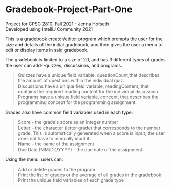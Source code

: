 # Gradebook-Project-Part-One
Project for CPSC 2810, Fall 2021 - Jenna Hofseth <br />
Developed using IntelliJ Community 2021 <br />

This is a gradebook creator/editor program which prompts the user for the size and details of the initial gradebook, and then gives the user a menu to edit or display items in said gradebook. <br />

The gradebook is limited to a size of 20, and has 3 different types of grades the user can add--quizzes, discussions, and programs. <br />
> Quizzes have a unique field variable, questionCount,that describes the amount of questions within the individual quiz. <br />
> Discussions have a unique field variable, readingContent, that contains the required reading content for the individual discussion. <br />
> Programs have a unique field variable, concept, that describes the programming concept for the programming assignment. <br />

Grades also have common field variables used in each type: <br />
> Score - the grade's score as an integer number <br />
> Letter - the character (letter grade) that corresponds to the number grade. This is automatically generated when a score is input; the user does not have to manually input it. <br />
> Name - the name of the assignment <br />
> Due Date (MM/DD/YYYY) - the due date of the assignment <br />

Using the menu, users can: <br />
> Add or delete grades to the program <br />
> Print the list of grades or the average of all grades in the gradebook <br />
> Print the unique field variables of each grade type <br />
